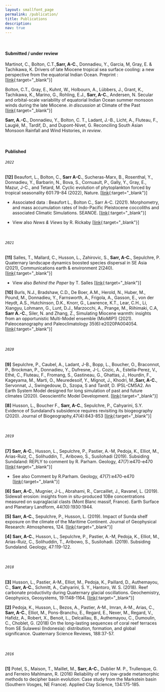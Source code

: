 ```yaml
---
layout: smallfont_page
permalink: /publication/
title: Publications
description: 
nav: true
---
```

<p>&nbsp;</p>

#### Submitted / under review
Martinot, C., Bolton, C.T.,__Sarr, A-C.__, Donnadieu, Y., Garcia, M, Gray, E. & Tachikawa, K. Drivers of late Miocene tropical sea surface cooling: a new perspective from the equatorial Indian Ocean. Preprint :[[link](https://www.essoar.org/doi/10.1002/essoar.10509655.2){:target="_blank"}]

Bolton, C.T., Gray, E., Kuhnt, W.,  Holbourn, A., Lübbers, J., Grant, K., Tachikawa, K., Marino, G., Rohling, E.J., __Sarr, A-C.__, Andersen, N. Secular and orbital-scale variability of equatorial Indian Ocean summer monsoon winds during the late Miocene. _in discussion_ at Climate of the Past [[link](https://cp.copernicus.org/preprints/cp-2021-77/){:target="_blank"}]


__Sarr, A.-C.__, Donnadieu, Y., Bolton, C. T., Ladant, J.-B., Licht, A., Fluteau, F., Laugié, M., Tardif, D., and Dupont-Nivet, G. Reconciling South Asian Monsoon Rainfall and Wind Histories, _in review_.


<p>&nbsp;</p>

#### Published

###### `2022`

__[12]__ Beaufort, L., Bolton, C., __Sarr A-C.__, Sucheras-Marx, B., Rosenthal, Y., Donnadieu, Y., Barbarin, N., Bova, S., Cornuault, P., Gally, Y., Gray, E., Mazur, J-C., and Tetard, M. Cyclic evolution of phytoplankton forced by tropical seasonality 601:79-84 (2022), Nature. [[link](https://rdcu.be/cCqxv){:target="_blank"}]

 - Associated data : Beaufort L., Bolton C., Sarr A-C. (2021). Morphometry, and mass accumulation rates of Indo-Pacific Pleistocene coccoliths and associated Climatic Simulations. SEANOE. [[link](https://www.seanoe.org/data/00728/84031/){:target="_blank"}]
 
 - View also _News & Views_ by R. Rickaby  [[link](https://www.nature.com/articles/d41586-021-03549-5){:target="_blank"}]
  
 <p>&nbsp;</p>

###### `2021`

__[11]__ Salles, T., Mallard, C., Husson, L., Zahirovic, S., __Sarr, A-C.__, Sepulchre, P. Quaternary landscape dynamics boosted species dispersal in SE Asia (2021), Communications earth & environment 2(240). [[link](https://www.nature.com/articles/s43247-021-00311-7){:target="_blank"}]

 - View also _Behind the Paper_ by T. Salles [[link](https://ecoevocommunity.nature.com/posts/a-migration-superhighway-across-now-flooded-southeast-asia){:target="_blank"}]

__[10]__ Burls, N.J., Bradshaw, C.D., De Boer, A.M., Herold, N., Huber, M., Pound, M., Donnadieu, Y., Farnsworth, A., Frigola, A., Gasson, E., von der Heydt, A.S., Hutchinson, D.K., Knorr, G., Lawrence, K.T., Lear, C.H., Li, Xiangyu, Lohmann, G., Lunt, D.J., Marzocchi, A., Prange, M., Riihimaki, C.A, __Sarr A.-C.__, Siler, N. and Zhang, Z., Simulating Miocene warmth: insights from an opportunistic Multi-Model ensemble (MioMIP1) (2021). Paleoceanography and Paleoclimatology 35(6):e2020PA004054. [[link](https://agupubs.onlinelibrary.wiley.com/doi/full/10.1029/2020PA004054){:target="_blank"}]

<p>&nbsp;</p>

###### `2020`

__[9]__ Sepulchre, P., Caubel, A., Ladant, J-B., Bopp, L., Boucher, O., Braconnot, P., Brockman, P., Donnadieu, Y., Dufresne, J-L. Cozic, A., Estella-Perez, V., Ethé, C., Fluteau, F., Fromang, S., Gastineau, G., Ghattas, J., Hourdin, F., Kageyama, M., Marti, O., Meuredesoif, Y., Mignot, J., Khodri, M.,__Sarr, A-C.__, Servonnat, J., Swingedouw, D., Szopa, S and Tardif, D. IPSL-CM5A2. An Earth System Model designed for long simulation of past and future climates (2020). Geoscientific Model Development. [[link](https://gmd.copernicus.org/articles/13/3011/2020/){:target="_blank"}]

__[8]__ Husson, L., Boucher F., __Sarr, A-C.__, Sepulchre, P., Cahyarini, S.Y.  Evidence of Sundaland’s subsidence requires revisiting its biogeography (2020). Journal of Biogeography,47(4):843-853 [[link](https://onlinelibrary.wiley.com/doi/full/10.1111/jbi.13762){:target="_blank"}]

<p>&nbsp;</p>

###### `2019`

__[7]__ __Sarr, A-C.__, Husson, L., Sepulchre, P., Pastier, A.-M, Pedoja, K., Elliot, M., Arias-Ruiz, C., Solihuddin, T., Aribowo, S., Susilohadi (2019). Subsiding Sundaland: REPLY to comment by R. Parham. Geology, 47(7):e470-e470 [[link](https://pubs.geoscienceworld.org/gsa/geology/article/47/7/e470/571723/Subsiding-Sundaland-REPLY){:target="_blank"}]

- See also Comment by R.Parham. Geology, 47(7):e470-e470 [[link](https://pubs.geoscienceworld.org/gsa/geology/article/47/7/e469/571726/Subsiding-Sundaland-COMMENT){:target="_blank"}]

__[6]__ __Sarr, A-C.__, Mugnier, J-L., Abrahami, R., Carcaillet, J., Ravanel, L. (2019). Sidewall erosion: insights from in situ-produced 10Be concentrations measured on supraglacial clasts (Mont Blanc massif, France). Earth Surface and Planetary Landform, 44(10):1930:1944. 

__[5]__ __Sarr, A-C.__, Sepulchre, P., Husson, L. (2019). Impact of Sunda shelf exposure on the climate of the Maritime Continent. Journal of Geophysical Research: Atmospheres, 124. [[link](https://agupubs.onlinelibrary.wiley.com/doi/full/10.1029/2018JD029971){:target="_blank"}]

__[4]__ __Sarr, A-C.__, Husson, L., Sepulchre, P., Pastier, A.-M, Pedoja, K., Elliot, M., Arias-Ruiz, C., Solihuddin, T., Aribowo, S., Susilohadi. (2019). Subsiding Sundaland. Geology, 47:119-122. 

<p>&nbsp;</p>

###### `2018`

__[3]__ Husson, L., Pastier, A-M., Elliot, M., Pedoja, K., Paillard, D., Authemayou, C., __Sarr, A-C.__, Schmitt, A., Cahyarini, S. Y., Hantoro, W. S. (2018). Reef carbonate productivity during Quaternary glacial oscillations. Geochemistry, Geophysics, Geosystems, 19:1148-1164. [[link](https://agupubs.onlinelibrary.wiley.com/doi/full/10.1002/2017GC007335){:target="_blank"}]

__[2]__ Pedoja, K., Husson, L., Bezos, A., Pastier, A-M., Imran, A-M., Arias, C., __Sarr, A-C.__, Elliot, M., Pons-Branchu, E., Regard, E., Nexer, M., Regard, V., Hafidz, A., Robert, X., Benoit, L., Delcaillau, B., Authemayou, C., Dumoulin, C., Choblet, G. (2018) On the long-lasting sequences of coral reef terraces from SE Sulawesi (Indonesia): distribution, formation, and global significance. Quaternary Science Reviews, 188:37-57. 

<p>&nbsp;</p>

###### `2016`

__[1]__ Potel, S., Maison, T., Maillet, M., __Sarr, A-C.__, Dublier M. P., Trullenque, G. and Ferreiro Mahlmann, R. (2016) Reliability of very low-grade metamorphic methods to decipher basin evolution: Case study from the Markstein basin (Southern Vosges, NE France). Applied Clay Science, 134:175-185. 
